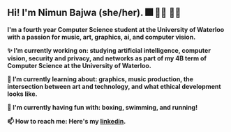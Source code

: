 ## Hi! I'm Nimun Bajwa (she/her). 🎆 🏄‍♀️ 🧚‍♂️

**I'm a fourth year Computer Science student at the University of Waterloo with a passion for music, art, graphics, ai, and computer vision.**

**✨ I’m currently working on: studying artificial intelligence, computer vision, security and privacy, and networks as part of my 4B term of Computer Science at the University of Waterloo.**

**🌱 I’m currently learning about: graphics, music production, the intersection between art and technology, and what ethical development looks like.**

**🦄 I'm currently having fun with: boxing, swimming, and running!**

**📫 How to reach me: Here's my [linkedin](https://www.linkedin.com/in/nimunb/).**

<!--
**NimunB/nimunb** is a ✨ _special_ ✨ repository because its `README.md` (this file) appears on your GitHub profile.

Here are some ideas to get you started:

- 🔭 I’m currently working on ...
- 🌱 I’m currently learning ...
- 👯 I’m looking to collaborate on ...
- 🤔 I’m looking for help with ...
- 💬 Ask me about ...
- 📫 How to reach me: ...
- 😄 Pronouns: ...
- ⚡ Fun fact: ...
-->
